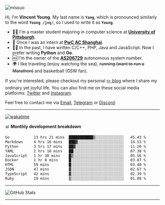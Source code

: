 <p align="left"> <img src="https://komarev.com/ghpvc/?username=missuo&label=Profile%20views&color=0e75b6&style=flat" alt="missuo" /> </p>


Hi, I'm **Vincent Young**. My last name is **`Yang`**, which is pronounced similarly to the word **`Young /jʌŋ/`**, so I used to write it as **`Young`**. 

-  👨‍🎓 I'm a master student majoring in computer science at [**University of Pittsburgh**](https://www.pitt.edu).
-  💼 Once I was an intern at **[PwC AC Shanghai](https://www.linkedin.com/company/pwc-ac-shanghai/)**.
-  👨‍💻 In the past, I have written C/C++, PHP, Java and JavaScript. Now I prefer writing **Python** and **Go**.
-  🆕 I'm the owner of the **[AS206729](https://bgp.tools/AS206729)** autonomous system number.
-  🌍 I like traveling (enjoy watching the sea), ~~running (want to run a Marathon)~~ and basketball (GSW fan).

If you're interested, please checkout my personal [✏️ blog](https://missuo.me/) where I share my ordinary yet joyful life. You can also find me on these social media platforms: [Twitter](https://twitter.com/m1ssuo) and [Instagram](https://www.instagram.com/m1ssuo).

Feel free to contact me via <a href="mailto:i@yyt.moe">Email</a>, [Telegram](https://t.me/missuo) or [Discord](https://discordapp.com/users/missuo#7448).

-------

[![wakatime](https://wakatime.com/badge/user/c13cd961-40ca-417a-afb6-1f9ea8ac295c.svg)](https://wakatime.com/@missuo)

📊 **Monthly development breakdown**
<!--START_SECTION:waka-->

```txt
Go           13 hrs 21 mins  ███████████▒░░░░░░░░░░░░░   45.43 %
Markdown     4 hrs 16 mins   ███▓░░░░░░░░░░░░░░░░░░░░░   14.53 %
Python       3 hrs 17 mins   ██▓░░░░░░░░░░░░░░░░░░░░░░   11.20 %
YAML         2 hrs 10 mins   ██░░░░░░░░░░░░░░░░░░░░░░░   07.38 %
JavaScript   1 hr 38 mins    █▒░░░░░░░░░░░░░░░░░░░░░░░   05.56 %
Docker       1 hr 8 mins     █░░░░░░░░░░░░░░░░░░░░░░░░   03.87 %
HTML         59 mins         █░░░░░░░░░░░░░░░░░░░░░░░░   03.40 %
JSON         47 mins         ▓░░░░░░░░░░░░░░░░░░░░░░░░   02.67 %
TypeScript   42 mins         ▓░░░░░░░░░░░░░░░░░░░░░░░░   02.39 %
Ruby         19 mins         ▒░░░░░░░░░░░░░░░░░░░░░░░░   01.08 %
```

<!--END_SECTION:waka-->

-------

![GitHub Stats](https://github-readme-stats-opal-alpha-76.vercel.app/api?username=missuo&show_icons=true&theme=transparent)

-------

